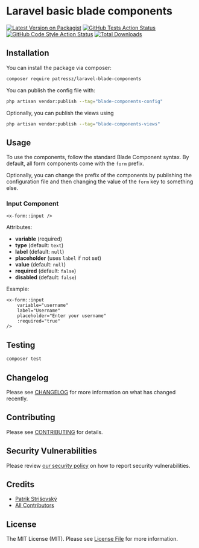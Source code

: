 # Laravel basic blade components

[![Latest Version on Packagist](https://img.shields.io/packagist/v/patressz/laravel-blade-components.svg?style=flat-square)](https://packagist.org/packages/patressz/laravel-blade-components)
[![GitHub Tests Action Status](https://img.shields.io/github/actions/workflow/status/patressz/laravel-blade-components/run-tests.yml?branch=main&label=tests&style=flat-square)](https://github.com/patressz/laravel-blade-components/actions?query=workflow%3Arun-tests+branch%3Amain)
[![GitHub Code Style Action Status](https://img.shields.io/github/actions/workflow/status/patressz/laravel-blade-components/fix-php-code-style-issues.yml?branch=main&label=code%20style&style=flat-square)](https://github.com/patressz/laravel-blade-components/actions?query=workflow%3A"Fix+PHP+code+style+issues"+branch%3Amain)
[![Total Downloads](https://img.shields.io/packagist/dt/patressz/laravel-blade-components.svg?style=flat-square)](https://packagist.org/packages/patressz/laravel-blade-components)

## Installation

You can install the package via composer:

```bash
composer require patressz/laravel-blade-components
```

You can publish the config file with:

```bash
php artisan vendor:publish --tag="blade-components-config"
```

Optionally, you can publish the views using

```bash
php artisan vendor:publish --tag="blade-components-views"
```

## Usage

To use the components, follow the standard Blade Component syntax. By default, all form components come with the `form` prefix.

Optionally, you can change the prefix of the components by publishing the configuration file and then changing the value of the `form` key to something else.

### Input Component

```blade
<x-form::input />
```

Attributes:
- **variable** (required)
- **type** (default: `text`)
- **label** (default: `null`)
- **placeholder** (uses `label` if not set)
- **value** (default: `null`)
- **required** (default: `false`)
- **disabled** (default: `false`)

Example:
```blade
<x-form::input 
    variable="username"
    label="Username"
    placeholder="Enter your username"
    :required="true"
/>
```

## Testing

```bash
composer test
```

## Changelog

Please see [CHANGELOG](CHANGELOG.md) for more information on what has changed recently.

## Contributing

Please see [CONTRIBUTING](CONTRIBUTING.md) for details.

## Security Vulnerabilities

Please review [our security policy](../../security/policy) on how to report security vulnerabilities.

## Credits

- [Patrik Strišovský](https://github.com/patressz)
- [All Contributors](../../contributors)

## License

The MIT License (MIT). Please see [License File](LICENSE.md) for more information.
